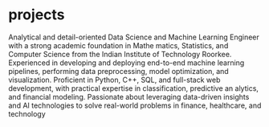 # projects
 Analytical and detail-oriented Data Science and Machine Learning Engineer with a strong academic foundation in Mathe
matics, Statistics, and Computer Science from the Indian Institute of Technology Roorkee. Experienced in developing and
 deploying end-to-end machine learning pipelines, performing data preprocessing, model optimization, and visualization.
 Proficient in Python, C++, SQL, and full-stack web development, with practical expertise in classification, predictive an
alytics, and financial modeling. Passionate about leveraging data-driven insights and AI technologies to solve real-world
 problems in finance, healthcare, and technology
